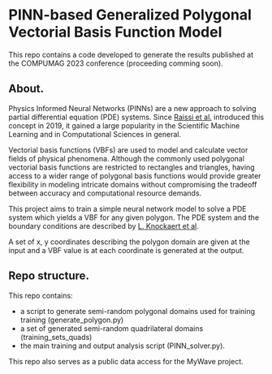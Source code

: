 # PINN-based Generalized Polygonal Vectorial Basis Function Model

This repo contains a code developed to generate the results published at the COMPUMAG 2023 conference (proceeding comming soon).

## About.
Physics Informed Neural Networks (PINNs) are a new approach to solving partial differential equation (PDE) systems. Since [Raissi et al.](https://maziarraissi.github.io/PINNs/) introduced this concept in 2019, it gained a large popularity in the Scientific Machine Learning and in Computational Sciences in general. 

Vectorial basis functions (VBFs) are used to model and calculate vector fields of physical phenomena. Although the commonly used polygonal vectorial basis functions are restricted to rectangles and triangles, having access to a wider range of polygonal basis functions would provide greater flexibility in modeling intricate domains without compromising the tradeoff between accuracy and computational resource demands.

This project aims to train a simple neural network model to solve a PDE system which yields a VBF for any given polygon. The PDE system and the boundary conditions are described by [L. Knockaert et al](https://ieeexplore.ieee.org/document/967119).

A set of x, y coordinates describing the polygon domain are given at the input and a VBF value is at each coordinate is generated at the output.

## Repo structure.
This repo contains:
- a script to generate semi-random polygonal domains used for training training (generate_polygon.py) 
- a set of generated semi-random quadrilateral domains (training_sets_quads)
- the main training and output analysis script (PINN_solver.py). 


This repo also serves as a public data access for the MyWave project. 

